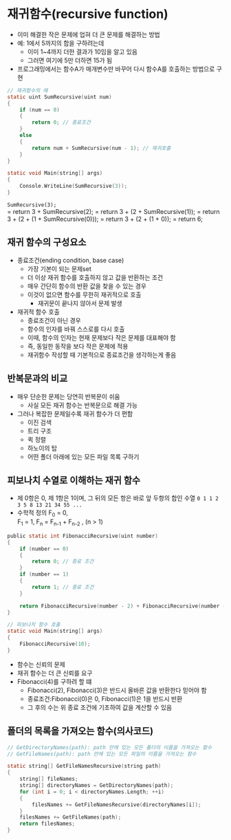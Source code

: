 # 재귀함수(recursive function)

- 이미 해결한 작은 문제에 업혀 더 큰 문제를 해결하는 방법
- 예: 1에서 5까지의 합을 구하려는데
  - 이미 1~4까지 더한 결과가 10임을 알고 있음
  - 그러면 여기에 5만 더하면 15가 됨
- 프로그래밍에서는 함수A가 매개변수만 바꾸어 다시 함수A를 호출하는 방법으로 구현

```c
// 재귀함수의 예
static uint SumRecursive(uint num)
{
    if (num == 0)
    {
        return 0; // 종료조건
    }
    else
    {
        return num + SumRecursive(num - 1); // 재귀호출
    }
}

static void Main(string[] args)
{
    Console.WriteLine(SumRecursive(3));
}
```

`SumRecursive(3);`  
= return 3 + SumRecursive(2);
= return 3 + (2 + SumRecursive(1));
= return 3 + (2 + (1 + SumRecursive(0)));
= return 3 + (2 + (1 + 0));
= return 6;

## 재귀 함수의 구성요소

- 종료조건(ending condition, base case)
  - 가장 기본이 되는 문제set
  - 더 이상 재귀 함수를 호출하지 않고 값을 반환하는 조건
  - 매우 간단히 함수의 반환 값을 찾을 수 있는 경우
  - 이것이 없으면 함수를 무한히 재귀적으로 호출
    - 재귀문이 끝나지 않아서 문제 발생
- 재귀적 함수 호출
  - 종료조건이 아닌 경우
  - 함수의 인자를 바꿔 스스로를 다시 호출
  - 이때, 함수의 인자는 현재 문제보다 작은 문제를 대표해야 함
  - 즉, 동일한 동작을 보다 작은 문제에 적용
  - 재귀함수 작성할 때 기본적으로 종료조건을 생각하는게 좋음

## 반복문과의 비교

- 매우 단순한 문제는 당연히 반복문이 쉬움
  - 사실 모든 재귀 함수는 반복문으로 해결 가능
- 그러나 복잡한 문제일수록 재귀 함수가 더 편함
  - 이진 검색
  - 트리 구조
  - 퀵 정렬
  - 하노이의 탑
  - 어떤 폴더 아래에 있는 모든 파일 목록 구하기

## 피보나치 수열로 이해하는 재귀 함수

- 제 0항은 0, 제 1항은 1이며, 그 뒤의 모든 항은 바로 앞 두항의 합인 수열
  `0 1 1 2 3 5 8 13 21 34 55 ...`
- 수학적 정의
  F<sub>0</sub> = 0,  
  F<sub>1</sub> = 1,
  F<sub>n</sub> = F<sub>n-1</sub> + F<sub>n-2</sub> , (n > 1)

```c
public static int FibonacciRecursive(uint number)
{
    if (number == 0)
    {
        return 0; // 종료 조건
    }
    if (number == 1)
    {
        return 1; // 종료 조건
    }

    return FibonacciRecursive(number - 2) + FibonacciRecursive(number - 1);
}

// 피보나치 함수 호출
static void Main(string[] args)
{
    FibonacciRecursive(10);
}
```

- 함수는 신뢰의 문제
- 재귀 함수는 더 큰 신뢰를 요구
- Fibonacci(4)를 구하려 할 떄
  - Fibonacci(2), Fibonacci(3)은 반드시 올바른 값을 반환한다 믿어야 함
  - 종료조건:Fibonacci(0)은 0, Fibonacci(1)은 1을 반드시 반환
  - 그 후의 수는 위 종료 조건에 기초하여 값을 계산할 수 있음

## 폴더의 목록을 가져오는 함수(의사코드)

```c
// GetDirectoryNames(path): path 안에 있는 모든 폴더의 이름을 가져오는 함수
// GetFileNames(path): path 안에 있는 모든 파일의 이름을 가져오는 함수

static string[] GetFileNamesRecursive(string path)
{
    string[] fileNames;
    string[] directoryNames = GetDirectoryNames(path);
    for (int i = 0; i < directoryNames.Length; ++i)
    {
        filesNames += GetFileNamesRecursive(directoryNames[i]);
    }
    filesNames += GetFileNames(path);
    return filesNames;
}